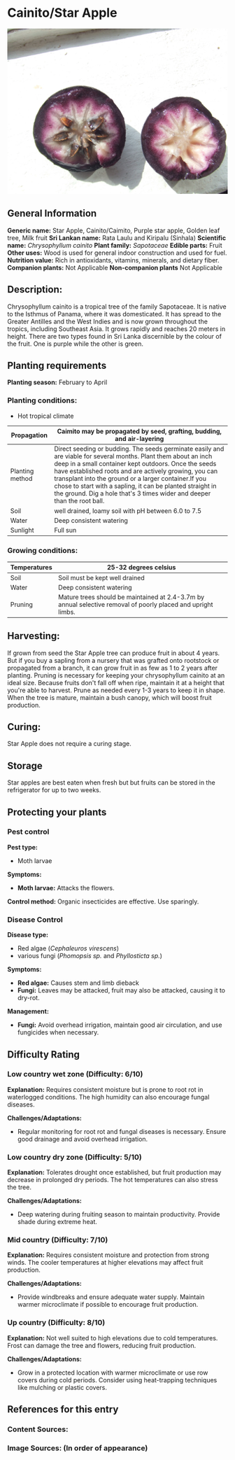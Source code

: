 # Cainito/Star Apple
![Cainito_Star-Apple.jpg](../../assets/images/Cainito_Star-Apple.jpg "By No machine-readable author provided. Hans B.~commonswiki assumed (based on copyright claims). - No machine-readable source provided. Own work assumed (based on copyright claims)., Public Domain, https://commons.wikimedia.org/w/index.php?curid=720959")

## General Information
**Generic name:** Star Apple, Cainito/Caimito, Purple star apple, Golden leaf tree, Milk fruit
**Sri Lankan name:** Rata Laulu and Kiripalu (Sinhala)
**Scientific name:** _Chrysophyllum cainito_
**Plant family:** _Sapotaceae_
**Edible parts:** Fruit
**Other uses:** Wood is used for general indoor construction and used for fuel.
**Nutrition value:** Rich in antioxidants, vitamins, minerals, and dietary fiber.
**Companion plants:** Not Applicable
**Non-companion plants** Not Applicable

## Description:
Chrysophyllum cainito is a tropical tree of the family Sapotaceae. It is native to the Isthmus of Panama, where it was domesticated. It has spread to the Greater Antilles and the West Indies and is now grown throughout the tropics, including Southeast Asia. It grows rapidly and reaches 20 meters in height. There are two types found in Sri Lanka discernible by the colour of the fruit. One is purple while the other is green.

## Planting requirements
**Planting season:** <update>February to April</update>

### Planting conditions:
- Hot tropical climate

| **Propagation** | Caimito may be propagated by seed, grafting, budding, and air-layering                   |
|-----------------|------------------------------------------------------------------------------------------|
| Planting method | Direct seeding or budding. The seeds germinate easily and are viable for several months. Plant them about an inch deep in a small container kept outdoors. Once the seeds have established roots and are actively growing, you can transplant into the ground or a larger container.If you chose to start with a sapling, it can be planted straight in the ground. Dig a hole that's 3 times wider and deeper than the root ball. |
| Soil            | well drained, loamy soil with pH between 6.0 to 7.5                                      |
| Water           | Deep consistent watering                                                                 |
| Sunlight        | Full sun                                                                                 |

### Growing conditions:

| Temperatures | 25-32 degrees celsius |
|----|----|
| Soil | Soil must be kept well drained |
| Water | Deep consistent watering |
| Pruning | Mature trees should be maintained at 2.4-3.7m by annual selective removal of poorly placed and upright limbs. |

## Harvesting:
If grown from seed the Star Apple tree can produce fruit in about 4 years. But if you buy a sapling from a nursery that was grafted onto rootstock or propagated from a branch, it can grow fruit in as few as 1 to 2 years after planting. Pruning is necessary for keeping your chrysophyllum cainito at an ideal size. Because fruits don't fall off when ripe, maintain it at a height that you're able to harvest. Prune as needed every 1-3 years to keep it in shape. When the tree is mature, maintain a bush canopy, which will boost fruit production.

## Curing:
Star Apple does not require a curing stage.

## Storage
Star apples are best eaten when fresh but but fruits can be stored in the refrigerator for up to two weeks.

## Protecting your plants
### Pest control
**Pest type:**
- Moth larvae

**Symptoms:**
- **Moth larvae:** Attacks the flowers.

**Control method:** Organic insecticides are effective. Use sparingly.

### Disease Control
**Disease type:** 
- Red algae (_Cephaleuros virescens_)
- various fungi (_Phomopsis sp._ and _Phyllosticta sp._)

**Symptoms:** 
- **Red algae:** Causes stem and limb dieback
- **Fungi:** Leaves may be attacked, fruit may also be attacked, causing it to dry-rot.

**Management:** 
- **Fungi:** Avoid overhead irrigation, maintain good air circulation, and use fungicides when necessary.

## Difficulty Rating
### Low country wet zone (Difficulty: 6/10)
**Explanation:** Requires consistent moisture but is prone to root rot in waterlogged conditions. The high humidity can also encourage fungal diseases.

**Challenges/Adaptations:**
- Regular monitoring for root rot and fungal diseases is necessary. Ensure good drainage and avoid overhead irrigation.

### Low country dry zone (Difficulty: 5/10)
**Explanation:** Tolerates drought once established, but fruit production may decrease in prolonged dry periods. The hot temperatures can also stress the tree.

**Challenges/Adaptations:**
- Deep watering during fruiting season to maintain productivity. Provide shade during extreme heat.

### Mid country (Difficulty: 7/10)
**Explanation:** Requires consistent moisture and protection from strong winds. The cooler temperatures at higher elevations may affect fruit production.

**Challenges/Adaptations:**
- Provide windbreaks and ensure adequate water supply. Maintain warmer microclimate if possible to encourage fruit production.

### Up country (Difficulty: 8/10)
**Explanation:** Not well suited to high elevations due to cold temperatures. Frost can damage the tree and flowers, reducing fruit production.

**Challenges/Adaptations:**
- Grow in a protected location with warmer microclimate or use row covers during cold periods. Consider using heat-trapping techniques like mulching or plastic covers.

## References for this entry
### Content Sources:

### Image Sources: (In order of appearance)
